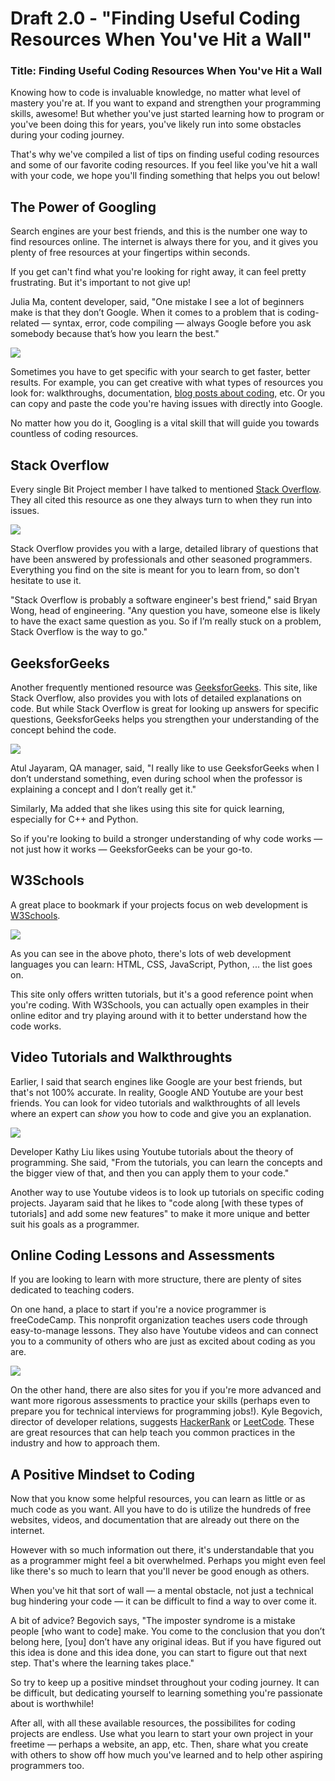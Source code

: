 # Draft 2.0 - "Finding Useful Coding Resources When You've Hit a Wall"

### Title: Finding Useful Coding Resources When You've Hit a Wall

Knowing how to code is invaluable knowledge, no matter what level of mastery you're at. If you want to expand and strengthen your programming skills, awesome! But whether you've just started learning how to program or you've been doing this for years, you've likely run into some obstacles during your coding journey. 

That's why we've compiled a list of tips on finding useful coding resources and some of our favorite coding resources. If you feel like you've hit a wall with your code, we hope you'll finding something that helps you out below! 

## The Power of Googling

Search engines are your best friends, and this is the number one way to find resources online. The internet is always there for you, and it gives you plenty of free resources at your fingertips within seconds. 

If you get can't find what you're looking for right away, it can feel pretty frustrating. But it's important to not  give up! 

Julia Ma, content developer, said, "One mistake I see a lot of  beginners make is that they don’t Google. When it comes to a problem that is coding-related — syntax, error, code compiling — always Google before you ask somebody because that’s how you learn the best."

![](https://i.imgur.com/LyV2EDk.png)

Sometimes you have to get specific with your search to get faster, better results. For example, you can get creative with what types of resources you look for: walkthroughs, documentation, [blog posts about coding](https://medium.com/topic/programming), etc. Or you can copy and paste the code you're having issues with directly into Google.

No matter how you do it, Googling is a vital skill that will guide you towards countless of coding resources. 

## Stack Overflow 

Every single Bit Project member I have talked to mentioned [Stack Overflow](https://stackoverflow.com/). They all cited this resource as one they always turn to when they run into issues.

![](https://i.imgur.com/D1WrwSL.png)

Stack Overflow provides you with a large, detailed library of questions that have been answered by professionals and other seasoned programmers. Everything you find on the site is meant for you to learn from, so don't hesitate to use it.

"Stack Overflow is probably a software engineer's best friend," said Bryan Wong, head of engineering. "Any question you have, someone else is likely to have the exact same question as you. So if I’m really stuck on a problem, Stack Overflow is the way to go."

## GeeksforGeeks 

Another frequently mentioned resource was [GeeksforGeeks](https://www.geeksforgeeks.org/). This site, like Stack Overflow, also provides you with lots of detailed explanations on code. But while Stack Overflow is great for looking up answers for specific questions, GeeksforGeeks helps you strengthen your understanding of the concept behind the code.

![](https://i.imgur.com/j6Ke9X1.png)

Atul Jayaram, QA manager, said, "I really like to use GeeksforGeeks when I don’t understand something, even during school when the professor is explaining a concept and I don’t really get it."

Similarly, Ma added that she likes using this site for quick learning, especially for C++ and Python. 

So if you're looking to build a stronger understanding of why code works — not just how it works — GeeksforGeeks can be your go-to. 

## W3Schools

A great place to bookmark if your projects focus on web development is [W3Schools](https://www.w3schools.com/). 

![](https://i.imgur.com/JuXl3KQ.png)

As you can see in the above photo, there's lots of web development languages you can learn: HTML, CSS, JavaScript, Python, ... the list goes on. 

This site only offers written tutorials, but it's a good reference point when you're coding. With W3Schools, you can actually open examples in their online editor and try playing around with it to better understand how the code works. 

## Video Tutorials and Walkthroughts  

Earlier, I said that search engines like Google are your best friends, but that's not 100% accurate. In reality, Google AND Youtube are your best friends. You can look for video tutorials and walkthroughts of all levels where an expert can *show* you how to code and give you an explanation. 

![](https://i.imgur.com/E3zzaD6.jpg)

Developer Kathy Liu likes using Youtube tutorials about the theory of programming. She said, "From the tutorials, you can learn the concepts and the bigger view of that, and then you can apply them to your code."

Another way to use Youtube videos is to look up tutorials on specific coding projects. Jayaram said that he likes to "code along [with these types of tutorials] and add some new features" to make it more unique and better suit his goals as a programmer.  

## Online Coding Lessons and Assessments

If you are looking to learn with more structure, there are plenty of sites dedicated to teaching coders. 

On one hand, a place to start if you're a novice programmer is freeCodeCamp. This nonprofit organization teaches users code through easy-to-manage lessons. They also have Youtube videos and can connect you to a community of others who are just as excited about coding as you are.

![](https://i.imgur.com/lvwpLIA.png)

On the other hand, there are also sites for you if you're more advanced and want more rigorous assessments to practice your skills (perhaps even to prepare you for technical interviews for programming jobs!). Kyle Begovich, director of developer relations, suggests [HackerRank](https://www.hackerrank.com/) or [LeetCode](https://leetcode.com/). These are great resources that can help teach you common practices in the industry and how to approach them. 

## A Positive Mindset to Coding

Now that you know some helpful resources, you can learn as little or as much code as you want. All you have to do is utilize the hundreds of free websites, videos, and documentation that are already out there on the internet. 

However with so much information out there, it's understandable that you as a programmer might feel a bit overwhelmed. Perhaps you might even feel like there's so much to learn that you'll never be good enough as others. 

When you've hit that sort of wall — a mental obstacle, not just a technical bug hindering your code — it can be difficult to find a way to over come it.  

A bit of advice? Begovich says, "The imposter syndrome is a mistake people [who want to code] make. You come to the conclusion that you don’t belong here, [you] don’t have any original ideas. But if you have figured out this idea is done and this idea done, you can start to figure out that next step. That's where the learning takes place."

So try to keep up a positive mindset throughout your coding journey. It can be difficult, but dedicating yourself to learning something you're passionate about is worthwhile! 

After all, with all these available resources, the possibilites for coding projects are endless. Use what you learn to start your own project in your freetime — perhaps a website, an app, etc. Then, share what you create with others to show off how much you've learned and to help other aspiring programmers too.  
